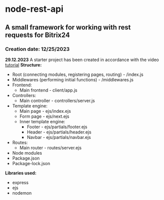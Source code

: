# node-rest-api

## A small framework for working with rest requests for Bitrix24
### Creation date: 12/25/2023

**29.12.2023**
A starter project has been created in accordance with the video [tutorial](https://www.youtube.com/watch?v=9EtkpCzqZu0)
**Structure:**
<ul>
  <li>Root (connecting modules, registering pages, routing) - /index.js</li>
  <li>Middlewares (performing initial functions) - /middlewares.js</li>
  <li>Frontend:
  <ul>
    <li>Main frontend - client/app.js</li>
  </ul>
  </li>
  <li>Controllers:
  <ul>
    <li>Main controller - controllers/server.js</li>
  </ul>
  </li>
  <li>Template engine:
  <ul>
    <li>Main page - ejs/index.ejs</li>
    <li>Form page - ejs/next.ejs</li>
    <li>Inner template engine:
    <ul>
      <li>Footer - ejs/partials/footer.ejs</li>
      <li>Header - ejs/partials/header.ejs</li>
      <li>Navbar - ejs/partials/navbar.ejs</li>
    </ul>
    </li>
  </ul>
  </li>
  <li>
      Routes:
      <ul>
        <li>Main router - routes/server.ejs</li>
      </ul>
  </li>
  <li>Node modules</li>
  <li>Package.json</li>
  <li>Package-lock.json</li>
</ul>

**Libraries used:**
- express
- ejs
- nodemon
